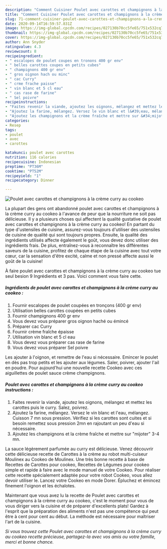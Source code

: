 ```yaml
---
description: "Comment Cuisiner Poulet avec carottes et champignons à la crème curry au cookeo"
title: "Comment Cuisiner Poulet avec carottes et champignons à la crème curry au cookeo"
slug: 71-comment-cuisiner-poulet-avec-carottes-et-champignons-a-la-creme-curry-au-cookeo
date: 2020-09-14T16:59:57.831Z
image: https://img-global.cpcdn.com/recipes/027130b70cc5fe65/751x532cq70/poulet-avec-carottes-et-champignons-a-la-creme-curry-au-cookeo-photo-principale-de-la-recette.jpg
thumbnail: https://img-global.cpcdn.com/recipes/027130b70cc5fe65/751x532cq70/poulet-avec-carottes-et-champignons-a-la-creme-curry-au-cookeo-photo-principale-de-la-recette.jpg
cover: https://img-global.cpcdn.com/recipes/027130b70cc5fe65/751x532cq70/poulet-avec-carottes-et-champignons-a-la-creme-curry-au-cookeo-photo-principale-de-la-recette.jpg
author: Ann Snyder
ratingvalue: 4.3
reviewcount: 8
recipeingredient:
- " escalopes de poulet coupes en tronons 400 gr env"
- " belles carottes coupes en petits cubes"
- " champignons 400 gr env"
- " gros oignon hach ou minc"
- " cac Curry"
- " crme frache paisse"
- " vin blanc et 5 cl eau"
- " cas rase de farine"
- " Sel poivre"
recipeinstructions:
- "Faites revenir la viande, ajoutez les oignons, mélangez et mettez les carottes puis le curry. Salez, poivrez."
- "Ajoutez la farine, mélangez. Versez le vin blanc et l&#39;eau, mélangez. Cuisson 7 mn sous pression. Vérifiez si les carottes sont cuites et si besoin remettez sous pression 2mn en rajoutant un peu d&#39;eau si nécessaire."
- "Ajoutez les champignons et la crème fraîche et mettre sur &#34;mijoter&#34; 3-4 mn."
categories:
- Resep
tags:
- poulet
- avec
- carottes

katakunci: poulet avec carottes 
nutrition: 116 calories
recipecuisine: Indonesian
preptime: "PT36M"
cooktime: "PT52M"
recipeyield: "1"
recipecategory: Dinner

---
```



![Poulet avec carottes et champignons à la crème curry au cookeo](https://img-global.cpcdn.com/recipes/027130b70cc5fe65/751x532cq70/poulet-avec-carottes-et-champignons-a-la-creme-curry-au-cookeo-photo-principale-de-la-recette.jpg)

La plupart des gens ont abandonné poulet avec carottes et champignons à la crème curry au cookeo à l'avance de peur que la nourriture ne soit pas délicieuse. Il y a plusieurs choses qui affectent la qualité gustative de poulet avec carottes et champignons à la crème curry au cookeo! En partant du type d'ustensiles de cuisine, assurez-vous toujours d'utiliser des ustensiles de cuisine de qualité qui sont toujours propres. Ensuite, la qualité des ingrédients utilisés affecte également le goût, vous devez donc utiliser des ingrédients frais. De plus, entraînez-vous à reconnaître les différentes saveurs de la cuisine, profitez de chaque étape de la cuisine avec tout votre cœur, car la sensation d'être excité, calme et non pressé affecte aussi le goût de la cuisine!

<!--inarticleads1-->

À faire poulet avec carottes et champignons à la crème curry au cookeo tue seul besion 9 Ingrédients et 3 pas. Voici comment vous faire cette.

##### Ingrédients de poulet avec carottes et champignons à la crème curry au cookeo :

1. Fournir  escalopes de poulet coupées en tronçons (400 gr env)
1. Utilisation  belles carottes coupées en petits cubes
1. Fournir  champignons 400 gr env
1. Vous devez vous préparer  gros oignon haché ou émincé
1. Préparer  cac Curry
1. Fournir  crème fraîche épaisse
1. Utilisation  vin blanc et 5 cl eau
1. Vous devez vous préparer  cas rase de farine
1. Vous devez vous préparer  Sel poivre


Les ajouter à l&#39;oignon, et remettre de l&#39;eau si nécessaire. Emincer le poulet en dès pas trop petits et les ajouter aux légumes. Saler, poivrer, ajouter l&#39;ail en poudre. Pour aujourd&#39;hui une nouvelle recette Cookeo avec ces aiguillettes de poulet sauce crème champignons. 

<!--inarticleads2-->

##### Poulet avec carottes et champignons à la crème curry au cookeo instructions :

1. Faites revenir la viande, ajoutez les oignons, mélangez et mettez les carottes puis le curry. Salez, poivrez.
1. Ajoutez la farine, mélangez. Versez le vin blanc et l&#39;eau, mélangez. Cuisson 7 mn sous pression. Vérifiez si les carottes sont cuites et si besoin remettez sous pression 2mn en rajoutant un peu d&#39;eau si nécessaire.
1. Ajoutez les champignons et la crème fraîche et mettre sur &#34;mijoter&#34; 3-4 mn.


La sauce légèrement parfumée au curry est délicieuse. Venez découvrir cette délicieuse recette de Carottes à la crème au robot multi-cuiseur Moulinex au Cookeo de Moulinex. Une très bonne recette à base de Recettes de Carottes pour cookeo, Recettes de Légumes pour cookeo simple et rapide à faire avec le mode manuel de votre Cookeo. Pour réaliser cette recette spécialement adaptée pour votre robot Cookeo, vous allez devoir utiliser le. Lancez votre Cookeo en mode Dorer. Épluchez et émincez finement l&#39;oignon et les échalotes. 

<!--inarticleads1-->

<p>
Maintenant que vous avez lu la recette de Poulet avec carottes et champignons à la crème curry au cookeo, c'est le moment pour vous de vous diriger vers la cuisine et de préparer d'excellents plats! Gardez à l'esprit que la préparation des aliments n'est pas une compétence qui peut être à cent pour cent au début. La méthode est nécessaire pour maîtriser l'art de la cuisine.
</p>

<p>
<i>Si vous trouvez cette Poulet avec carottes et champignons à la crème curry au cookeo recette précieuse, partagez-la avec vos amis ou votre famille, merci et bonne chance.</i>
</p>
